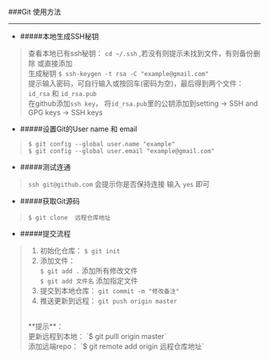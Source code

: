 ###Git 使用方法
***

* #####本地生成SSH秘钥
> 查看本地已有ssh秘钥： `cd ~/.ssh` ,若没有则提示未找到文件，有则备份删除 或直接添加<br>
> 生成秘钥 `$ ssh-keygen -t rsa -C "example@gmail.com"`<br>
> 提示输入密码，可自行输入或按回车(密码为空)，最后得到两个文件：`id_rsa` 和 `id_rsa.pub`<br>
> 在github添加`ssh key`， 将`id_rsa.pub`里的公钥添加到setting -> SSH and GPG keys -> SSH keys


* #####设置Git的User name 和 email
> `$ git config --global user.name "example"`<br>
> `$ git config --global user.email "example@gmail.com"`

* #####测试连通
> `ssh git@github.com`  会提示你是否保持连接 输入 `yes` 即可

* #####获取Git源码
> `$ git clone  远程仓库地址`

* #####提交流程
> 1. 初始化仓库： `$ git init`<br>
> 2. 添加文件： <br>
>	`$ git add .` 添加所有修改文件<br>
> 	`$ git add 文件名` 添加指定文件<br>
> 3. 提交到本地仓库： `git commit -m "修改备注"` <br>
> 4. 推送更新到远程： `git push origin master`<br> 
> <br>
> **提示**：<br>
> 更新远程到本地： `$ git pulll origin master`<br>
> 添加远端repo：   `$ git remote add origin 远程仓库地址`